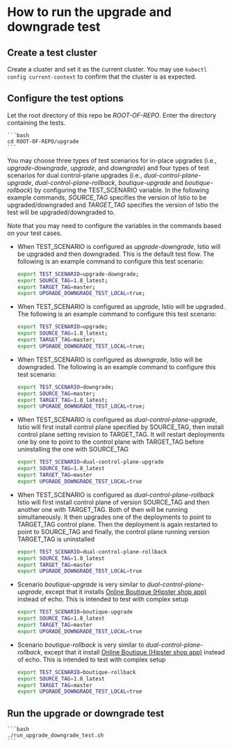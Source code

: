 # How to run the upgrade and downgrade test

## Create a test cluster

Create a cluster and set it as the current cluster.
You may use `kubectl config current-context` to confirm that the cluster
is as expected.

## Configure the test options

Let the root directory of this repo be *ROOT-OF-REPO*.
Enter the directory containing the tests.

    ```bash
    cd ROOT-OF-REPO/upgrade
    ```

You may choose three types of test scenarios for in-place upgrades (i.e., *upgrade-downgrade*, *upgrade*, and *downgrade*)
and four types of test scenarios for dual control-plane upgrades (i.e., *dual-control-plane-upgrade*, *dual-control-plane-rollback*, *boutique-upgrade* and *boutique-rollback*)
by configuring the TEST_SCENARIO variable. In the following example commands,
*SOURCE_TAG* specifies the
version of Istio to be upgraded/downgraded and *TARGET_TAG* specifies the
version of Istio the test will be upgraded/downgraded to.

Note that you may need to configure the variables in the commands based
on your test cases.

* When TEST_SCENARIO is configured as *upgrade-downgrade*,
Istio will be upgraded and then downgraded.
This is the default test flow. The following is an example command
to configure this test scenario:

    ```bash
    export TEST_SCENARIO=upgrade-downgrade;
    export SOURCE_TAG=1.8_latest;
    export TARGET_TAG=master;
    export UPGRADE_DOWNGRADE_TEST_LOCAL=true;
    ```

* When TEST_SCENARIO is configured as *upgrade*,
Istio will be upgraded. The following is an example command
to configure this test scenario:

    ```bash
    export TEST_SCENARIO=upgrade;
    export SOURCE_TAG=1.8_latest;
    export TARGET_TAG=master;
    export UPGRADE_DOWNGRADE_TEST_LOCAL=true;
    ```

* When TEST_SCENARIO is configured as *downgrade*,
Istio will be downgraded. The following is an example command
to configure this test scenario:

    ```bash
    export TEST_SCENARIO=downgrade;
    export SOURCE_TAG=master;
    export TARGET_TAG=1.8_latest;
    export UPGRADE_DOWNGRADE_TEST_LOCAL=true;
    ```

* When TEST_SCENARIO is configured as *dual-control-plane-upgrade*,
Istio will first install control plane specified by SOURCE_TAG, then
install control plane setting revision to TARGET_TAG. It will restart
deployments one by one to point to the control plane with TARGET_TAG
before uninstalling the one with SOURCE_TAG

    ```bash
    export TEST_SCENARIO=dual-control-plane-upgrade
    export SOURCE_TAG=1.8_latest
    export TARGET_TAG=master
    export UPGRADE_DOWNGRADE_TEST_LOCAL=true
    ```

* When TEST_SCENARIO is configured as *dual-control-plane-rollback*
Istio will first install control plane of version SOURCE_TAG and then
another one with TARGET_TAG. Both of then will be running simultaneously.
It then upgrades one of the deployments to point to TARGET_TAG control plane.
Then the deployment is again restarted to point to SOURCE_TAG and finally,
the control plane running version TARGET_TAG is uninstalled

    ```bash
    export TEST_SCENARIO=dual-control-plane-rollback
    export SOURCE_TAG=1.8_latest
    export TARGET_TAG=master
    export UPGRADE_DOWNGRADE_TEST_LOCAL=true
    ```

* Scenario *boutique-upgrade* is very similar to *dual-control-plane-upgrade*,
except that it installs [Online Boutique (Hipster shop app)](https://github.com/GoogleCloudPlatform/microservices-demo)
instead of echo. This is intended to test with complex setup

    ```bash
    export TEST_SCENARIO=boutique-upgrade
    export SOURCE_TAG=1.8_latest
    export TARGET_TAG=master
    export UPGRADE_DOWNGRADE_TEST_LOCAL=true
    ```

* Scenario *boutique-rollback* is very similar to *dual-control-plane-rollback*,
except that it install [Online Boutique (Hipster shop app)](https://github.com/GoogleCloudPlatform/microservices-demo)
instead of echo. This is intended to test with complex setup

    ```bash
    export TEST_SCENARIO=boutique-rollback
    export SOURCE_TAG=1.8_latest
    export TARGET_TAG=master
    export UPGRADE_DOWNGRADE_TEST_LOCAL=true
    ```

## Run the upgrade or downgrade test

    ```bash
    ./run_upgrade_downgrade_test.sh
    ```
